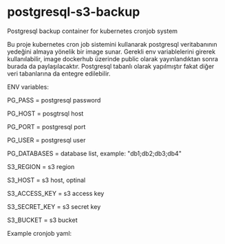 # postgresql-s3-backup
Postgresql backup container for kubernetes cronjob system

Bu proje kubernetes cron job sistemini kullanarak postgresql veritabanının yedeğini almaya yönelik bir image sunar.
Gerekli env variablelerini girerek kullanılabilir, image dockerhub üzerinde public olarak yayınlandıktan sonra burada da paylaşılacaktır. 
Postgresql tabanlı olarak yapılmıştır fakat diğer veri tabanlarına da entegre edilebilir.

 ENV variables:
 
 PG_PASS = postgresql password
 
 PG_HOST = posgtrsql host
 
 PG_PORT = postgresql port
 
 PG_USER = postgresql user
 
 PG_DATABASES = database list, example: "db1;db2;db3;db4"

 
 S3_REGION = s3 region
 
 S3_HOST = s3 host, optinal
 
 S3_ACCESS_KEY = s3 access key
 
 S3_SECRET_KEY = s3 secret key
 
 S3_BUCKET = s3 bucket
 
 
 Example cronjob yaml:

